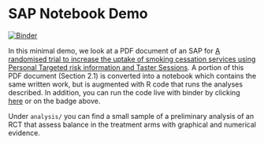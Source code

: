 # SAP Notebook Demo
[![Binder](https://mybinder.org/badge.svg)](https://mybinder.org/v2/gh/ebenmichael/sap-demo/master)


In this minimal demo, we look at a PDF document of an SAP for [A randomised trial to increase the uptake of smoking cessation services using
Personal Targeted risk information and Taster Sessions](https://www.ucl.ac.uk/start2quit/pdf_files/statistical-analysis-plan). A portion of this PDF document (Section 2.1) is converted into a notebook which contains the same written work, but is augmented with R code that runs the analyses described. In addition, you can run the code live with binder by clicking [here](https://mybinder.org/v2/gh/ebenmichael/sap-demo/master) or on the badge above.

Under `analysis/` you can find a small sample of a preliminary analysis of an RCT that assess balance in the treatment arms with graphical and numerical evidence.
